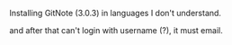 Installing GitNote (3.0.3) in languages I don't understand.

and after that can't login with username (?), it must email.



